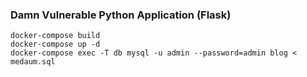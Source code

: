 ### Damn Vulnerable Python Application (Flask)

```
docker-compose build
docker-compose up -d
docker-compose exec -T db mysql -u admin --password=admin blog < medaum.sql
```